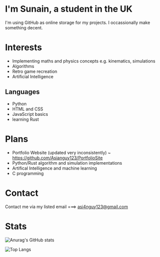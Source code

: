 # I'm Sunain, a student in the UK
I'm using GitHub as online storage for my projects. I occassionally make something decent.

# Interests

- Implementing maths and physics concepts e.g. kinematics, simulations
- Algorithms
- Retro game recreation
- Artificial Intelligence

## Languages

- Python 
- HTML and CSS
- JavaScript basics
- learning Rust

# Plans

- Portfolio Website (updated very inconsistently) ~ https://github.com/Asianguy123/PortfolioSite
- Python/Rust algorithm and simulation implementations
- Artifical Intelligence and machine learning
- C programming

# Contact
Contact me via my listed email ===> asi4nguy123@gmail.com

# Stats

![Anurag's GitHub stats](https://github-readme-stats.vercel.app/api?username=asianguy123&show_icons=true&theme=dracula&count_private=true)

![Top Langs](https://github-readme-stats.vercel.app/api/top-langs/?username=asianguy123&theme=dracula)
